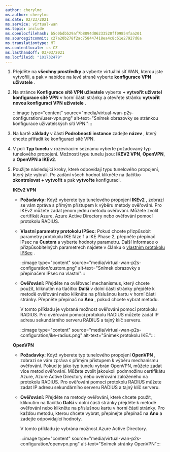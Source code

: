 ```yaml
---
author: cherylmc
ms.author: cherylmc
ms.date: 02/23/2021
ms.service: virtual-wan
ms.topic: include
ms.openlocfilehash: b5c0bdbb29af7b8894d86233520ff09854faa201
ms.sourcegitcommit: c27a20b278f2ac758447418ea4c8c61e27927d6a
ms.translationtype: MT
ms.contentlocale: cs-CZ
ms.lasthandoff: 03/03/2021
ms.locfileid: "101732479"
---
```

1. Přejděte na **všechny prostředky** a vyberte virtuální síť WAN, kterou jste vytvořili, a pak v nabídce na levé straně vyberte **konfigurace VPN uživatele** .
1. Na stránce **Konfigurace sítě VPN uživatele** vyberte **+ vytvořit uživatel konfigurace sítě VPN** v horní části stránky a otevřete stránku **vytvořit novou konfiguraci VPN uživatele** .

   :::image type="content" source="media/virtual-wan-p2s-configuration/user-vpn.png" alt-text="Snímek obrazovky se stránkou konfigurace uživatelských sítí VPN.":::

1. Na kartě **základy** v části **Podrobnosti instance** zadejte **název** , který chcete přiřadit ke konfiguraci sítě VPN.
1. V poli **Typ tunelu** v rozevíracím seznamu vyberte požadovaný typ tunelového propojení. Možnosti typu tunelu jsou: **IKEV2 VPN**, **OpenVPN**, a **OpenVPN a IKEv2**.
1. Použijte následující kroky, které odpovídají typu tunelového propojení, který jste vybrali. Po zadání všech hodnot klikněte na tlačítko **zkontrolovat + vytvořit** a pak **vytvořte** konfiguraci.

   **IKEv2 VPN**

   * **Požadavky:** Když vyberete typ tunelového propojení **IKEv2** , zobrazí se vám zpráva s přímým přístupem k výběru metody ověřování. Pro IKEv2 můžete zadat jenom jednu metodu ověřování. Můžete zvolit certifikát Azure, Azure Active Directory nebo ověřování pomocí protokolu RADIUS.
 
   * **Vlastní parametry protokolu IPSec:** Pokud chcete přizpůsobit parametry protokolu IKE fáze 1 a IKE Phase 2, přepněte přepínač IPsec na **Custom** a vyberte hodnoty parametru. Další informace o přizpůsobitelných parametrech najdete v článku o [vlastním protokolu IPSec](../articles/virtual-wan/point-to-site-ipsec.md) .

     :::image type="content" source="media/virtual-wan-p2s-configuration/custom.png" alt-text="Snímek obrazovky s přepínačem IPsec na vlastní":::

   * **Ověřování:** Přejděte na ověřovací mechanismus, který chcete použít, kliknutím na tlačítko **Další** v dolní části stránky přejděte k metodě ověřování nebo klikněte na příslušnou kartu v horní části stránky. Přepněte přepínač na **Ano** , pokud chcete vybrat metodu.

     V tomto příkladu je vybraná možnost ověřování pomocí protokolu RADIUS. Pro ověřování pomocí protokolu RADIUS můžete zadat IP adresu sekundárního serveru RADIUS a tajný klíč serveru.

     :::image type="content" source="media/virtual-wan-p2s-configuration/ike-radius.png" alt-text="Snímek protokolu IKE.":::

   **OpenVPN**

   * **Požadavky:** Když vyberete typ tunelového propojení **OpenVPN** , zobrazí se vám zpráva s přímým přístupem k výběru mechanismu ověřování. Pokud je jako typ tunelu vybrán OpenVPN, můžete zadat více metod ověřování. Můžete zvolit jakoukoli podmnožinu certifikátu Azure, Azure Active Directory nebo ověřování založeného na protokolu RADIUS. Pro ověřování pomocí protokolu RADIUS můžete zadat IP adresu sekundárního serveru RADIUS a tajný klíč serveru.

   * **Ověřování:** Přejděte na metody ověřování, které chcete použít, kliknutím na tlačítko **Další** v dolní části stránky přejděte k metodě ověřování nebo klikněte na příslušnou kartu v horní části stránky.
   Pro každou metodu, kterou chcete vybrat, přepínejte přepínač na **Ano** a zadejte odpovídající hodnoty.

     V tomto příkladu je vybrána možnost Azure Active Directory.

     :::image type="content" source="media/virtual-wan-p2s-configuration/openvpn.png" alt-text="Snímek stránky OpenVPN":::
